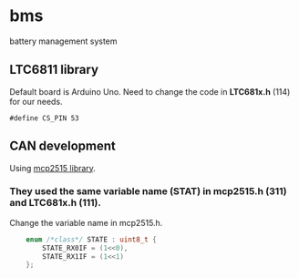 # bms
battery management system

## LTC6811 library
Default board is Arduino Uno. Need to change the code in **LTC681x.h** (114) for our needs.

```
#define CS_PIN 53
```

## CAN development
Using [mcp2515 library](https://github.com/autowp/arduino-mcp2515).

### They used the same variable name \(**STAT**\) in **mcp2515.h** (311) and **LTC681x.h** (111). 

Change the variable name in mcp2515.h.
```C++
    enum /*class*/ STATE : uint8_t {
        STATE_RX0IF = (1<<0),
        STATE_RX1IF = (1<<1)
    };
```
